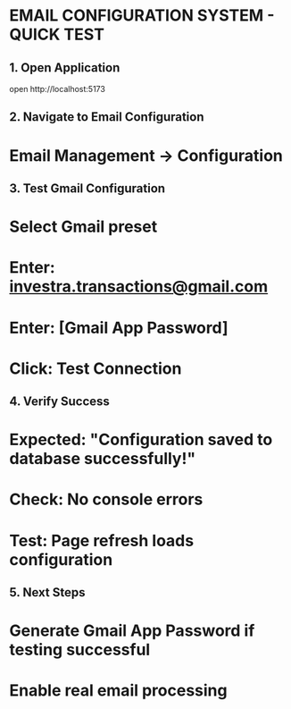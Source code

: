 
# EMAIL CONFIGURATION SYSTEM - QUICK TEST

## 1. Open Application
open http://localhost:5173

## 2. Navigate to Email Configuration
# Email Management → Configuration

## 3. Test Gmail Configuration
# Select Gmail preset
# Enter: investra.transactions@gmail.com
# Enter: [Gmail App Password]
# Click: Test Connection

## 4. Verify Success
# Expected: "Configuration saved to database successfully!"
# Check: No console errors
# Test: Page refresh loads configuration

## 5. Next Steps
# Generate Gmail App Password if testing successful
# Enable real email processing
